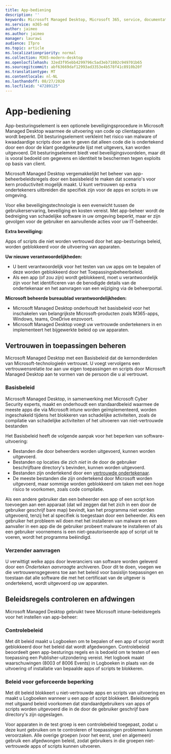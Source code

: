 ```yaml
---
title: App-bediening
description: ''
keywords: Microsoft Managed Desktop, Microsoft 365, service, documentatie
ms.service: m365-md
author: jaimeo
ms.author: jaimeo
manager: laurawi
audience: ITpro
ms.topic: article
ms.localizationpriority: normal
ms.collection: M365-modern-desktop
ms.openlocfilehash: 32ed3f95ebb4299796c5ad3eb71802c949701b65
ms.sourcegitcommit: abf63669daf12993ad3353e4b578f41c8910b20f
ms.translationtype: MT
ms.contentlocale: nl-NL
ms.lasthandoff: 08/27/2020
ms.locfileid: "47289125"
---
```

# <a name="app-control"></a>App-bediening

App-besturingselement is een optionele beveiligingsprocedure in Microsoft Managed Desktop waarmee de uitvoering van code op clientapparaten wordt beperkt. Dit besturingselement verkleint het risico van malware of kwaadaardige scripts door aan te geven dat alleen code die is ondertekend door een door de klant goedgekeurde lijst met uitgevers, kan worden uitgevoerd. Dit besturingselement biedt veel beveiligingsvoordelen, maar dit is vooral bedoeld om gegevens en identiteit te beschermen tegen exploits op basis van client.

Microsoft Managed Desktop vergemakkelijkt het beheer van app-beheerbeleidsregels door een basisbeleid te maken dat scenario's voor kern productiviteit mogelijk maakt. U kunt vertrouwen op extra ondertekeners uitbreiden die specifiek zijn voor de apps en scripts in uw omgeving. 


Voor elke beveiligingstechnologie is een evenwicht tussen de gebruikerservaring, beveiliging en kosten vereist. Met app-beheer wordt de bedreiging van schadelijke software in uw omgeving beperkt, maar er zijn gevolgen voor de gebruiker en aanvullende acties voor uw IT-beheerder.

**Extra beveiliging:**

Apps of scripts die niet worden vertrouwd door het app-besturings beleid, worden geblokkeerd voor de uitvoering van apparaten.

**Uw nieuwe verantwoordelijkheden:**

- U bent verantwoordelijk voor het testen van uw apps om te bepalen of deze worden geblokkeerd door het Toepassingsbeheerbeleid.
- Als een app (of zou zijn) wordt geblokkeerd, moet u verantwoordelijk zijn voor het identificeren van de benodigde details van de ondertekenaar en het aanvragen van een wijziging via de beheerportal.

**Microsoft beheerde bureaublad verantwoordelijkheden:**

- Microsoft Managed Desktop onderhoudt het basisbeleid voor het inschakelen van belangrijkste Microsoft-producten zoals M365-apps, Windows, teams, OneDrive enzovoort.
- Microsoft Managed Desktop voegt uw vertrouwde ondertekeners in en implementeert het bijgewerkte beleid op uw apparaten.


## <a name="managing-trust-in-applications"></a>Vertrouwen in toepassingen beheren

Microsoft Managed Desktop met een Basisbeleid dat de kernonderdelen van Microsoft-technologieën vertrouwt. U voegt vervolgens een vertrouwensrelatie *toe* aan uw eigen toepassingen en scripts door Microsoft Managed Desktop aan te vormen van de persoon die u al vertrouwt.

### <a name="base-policy"></a>Basisbeleid

Microsoft Managed Desktop, in samenwerking met Microsoft Cyber Security experts, maakt en onderhoudt een standaardbeleid waarmee de meeste apps die via Microsoft intune worden geïmplementeerd, worden ingeschakeld tijdens het blokkeren van schadelijke activiteiten, zoals de compilatie van schadelijke activiteiten of het uitvoeren van niet-vertrouwde bestanden

Het Basisbeleid heeft de volgende aanpak voor het beperken van software-uitvoering:

- Bestanden die door beheerders worden uitgevoerd, kunnen worden uitgevoerd.
- Bestanden op locaties die zich *niet* in de door de gebruiker beschrijfbare directory's bevinden, kunnen worden uitgevoerd.
- Bestanden zijn ondertekend door een [vertrouwde ondertekenaar](#signer-requests).
- De meeste bestanden die zijn ondertekend door Microsoft worden uitgevoerd, maar sommige worden geblokkeerd om taken met een hoge risico te voorkomen, zoals code compilatie.


Als een andere gebruiker dan een beheerder een app of een script kon toevoegen aan een apparaat (dat wil zeggen dat het zich in een door de gebruiker geschrijf bare map) bevindt, kan het programma niet worden uitgevoerd, tenzij het al specifiek is toegestaan door een beheerder. Als een gebruiker het probleem wil doen met het installeren van malware en een aanvaller in een app die de gebruiker probeert malware te installeren of als een gebruiker voornemens is een niet-geautoriseerde app of script uit te voeren, wordt het programma beëindigd.

### <a name="signer-requests"></a>Verzender aanvragen

U verwittigt welke apps door leveranciers van software worden geleverd door een *Onderteken aanvraag*te archiveren. Door dit te doen, voegen we die vertrouwensgegevens toe aan het beleid voor basislijn toepassingen en toestaan dat alle software die met het certificaat van de uitgever is ondertekend, wordt uitgevoerd op uw apparaten.

## <a name="audit-and-enforced-policies"></a>Beleidsregels controleren en afdwingen

Microsoft Managed Desktop gebruikt twee Microsoft intune-beleidsregels voor het instellen van app-beheer:

### <a name="audit-policy"></a>Controlebeleid
Met dit beleid maakt u Logboeken om te bepalen of een app of script wordt geblokkeerd door het beleid dat wordt afgedwongen. Controlebeleid beoordeelt geen app-besturings regels en is bedoeld om te testen of een toepassing een Publisher-uitzondering vereist. Het logboek maakt waarschuwingen (8003 of 8006 Events) in Logboeken in plaats van de uitvoering of installatie van bepaalde apps of scripts te blokkeren.

### <a name="enforced-policy"></a>Beleid voor geforceerde beperking
Met dit beleid blokkeert u niet-vertrouwde apps en scripts van uitvoering en maakt u Logboeken wanneer u een app of script blokkeert. Beleidsregels met uitgaand beleid voorkomen dat standaardgebruikers van apps of scripts worden uitgevoerd die in de door de gebruiker geschrijf bare directory's zijn opgeslagen.

Voor apparaten in de test groep is een controlebeleid toegepast, zodat u deze kunt gebruiken om te controleren of toepassingen problemen kunnen veroorzaken. Alle overige groepen (voor het eerst, snel en algemeen) gebruik een afgedwongen beleid, zodat gebruikers in die groepen niet-vertrouwde apps of scripts kunnen uitvoeren.







